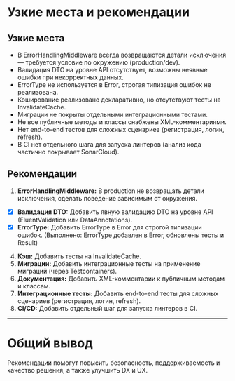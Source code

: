 # Узкие места и рекомендации

## Узкие места
- В ErrorHandlingMiddleware всегда возвращаются детали исключения — требуется условие по окружению (production/dev).
- Валидация DTO на уровне API отсутствует, возможны неявные ошибки при некорректных данных.
- ErrorType не используется в Error, строгая типизация ошибок не реализована.
- Кэширование реализовано декларативно, но отсутствуют тесты на InvalidateCache.
- Миграции не покрыты отдельными интеграционными тестами.
- Не все публичные методы и классы снабжены XML-комментариями.
- Нет end-to-end тестов для сложных сценариев (регистрация, логин, refresh).
- В CI нет отдельного шага для запуска линтеров (анализ кода частично покрывает SonarCloud).

## Рекомендации
1. **ErrorHandlingMiddleware:** В production не возвращать детали исключения, сделать поведение зависимым от окружения.
- [x] **Валидация DTO:** Добавить явную валидацию DTO на уровне API (FluentValidation или DataAnnotations).
- [x] **ErrorType:** Добавить ErrorType в Error для строгой типизации ошибок. (Выполнено: ErrorType добавлен в Error, обновлены тесты и Result)
4. **Кэш:** Добавить тесты на InvalidateCache.
5. **Миграции:** Добавить интеграционные тесты на применение миграций (через Testcontainers).
6. **Документация:** Добавить XML-комментарии к публичным методам и классам.
7. **Интеграционные тесты:** Добавить end-to-end тесты для сложных сценариев (регистрация, логин, refresh).
8. **CI/CD:** Добавить отдельный шаг для запуска линтеров в CI.

---

# Общий вывод
Рекомендации помогут повысить безопасность, поддерживаемость и качество решения, а также улучшить DX и UX. 